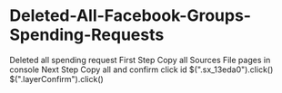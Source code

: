 # Deleted-All-Facebook-Groups-Spending-Requests
Deleted all spending request
First Step
Copy all Sources File pages in console
Next Step
Copy all and confirm click id
$(".sx_13eda0").click()
$(".layerConfirm").click()
